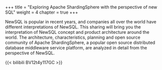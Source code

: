 +++
title = "Exploring Apache ShardingSphere with the perspective of new SQL"
weight = 4
chapter = true
+++

NewSQL is popular in recent years, and companies all over the world have different interpretations of NewSQL. This sharing will bring you the interpretation of NewSQL concept and product architecture around the world. The architecture, characteristics, planning and open source community of Apache ShardingSphere, a popular open source distributed database middleware service platform, are analyzed in detail from the perspective of NewSQL.

{{< bilibili BV12t4y117GC >}}
